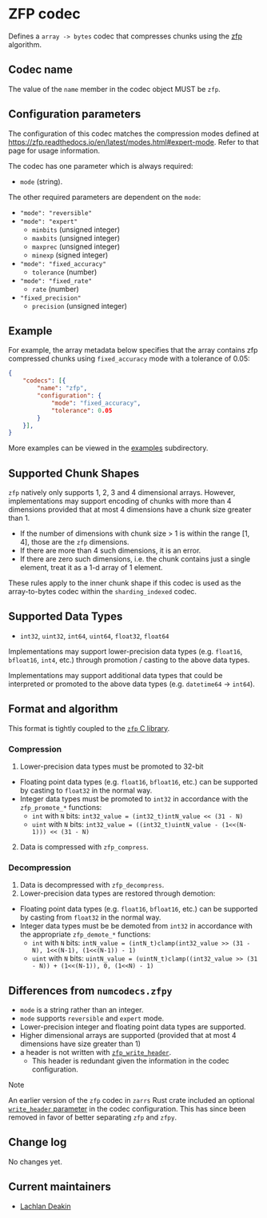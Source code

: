# ZFP codec

Defines a `array -> bytes` codec that compresses chunks using the [zfp](https://github.com/LLNL/zfp) algorithm.

## Codec name

The value of the `name` member in the codec object MUST be `zfp`.

## Configuration parameters

The configuration of this codec matches the compression modes defined at <https://zfp.readthedocs.io/en/latest/modes.html#expert-mode>.
Refer to that page for usage information.

The codec has one parameter which is always required:
- `mode` (string).

The other required parameters are dependent on the `mode`:
- `"mode": "reversible"`
- `"mode": "expert"`
    - `minbits` (unsigned integer)
    - `maxbits` (unsigned integer)
    - `maxprec` (unsigned integer)
    - `minexp` (signed integer)
- `"mode": "fixed_accuracy"`
    - `tolerance` (number)
- `"mode": "fixed_rate"`
    - `rate` (number)
- `"fixed_precision"`
    - `precision` (unsigned integer)

## Example

For example, the array metadata below specifies that the array contains zfp compressed chunks using `fixed_accuracy` mode with a tolerance of 0.05:

```json
{
    "codecs": [{
        "name": "zfp",
        "configuration": {
            "mode": "fixed_accuracy",
            "tolerance": 0.05
        }
    }],
}
```

More examples can be viewed in the [examples](./examples/) subdirectory.

## Supported Chunk Shapes

`zfp` natively only supports 1, 2, 3 and 4 dimensional arrays.
However, implementations may support encoding of chunks with more than 4 dimensions provided that at most 4 dimensions have a chunk size greater than 1.
- If the number of dimensions with chunk size > 1 is within the range [1, 4], those are the `zfp` dimensions.
- If there are more than 4 such dimensions, it is an error.
- If there are zero such dimensions, i.e. the chunk contains just a single element, treat it as a 1-d array of 1 element.

These rules apply to the inner chunk shape if this codec is used as the array-to-bytes codec within the `sharding_indexed` codec.

## Supported Data Types

- `int32`, `uint32`, `int64`, `uint64`, `float32`, `float64`

Implementations may support lower-precision data types (e.g. `float16`, `bfloat16`, `int4`, etc.) through promotion / casting to the above data types.

Implementations may support additional data types that could be interpreted or promoted to the above data types (e.g. `datetime64` -> `int64`).

## Format and algorithm

This format is tightly coupled to the [`zfp` C library](https://zfp.readthedocs.io/en/latest/).

### Compression

1. Lower-precision data types must be promoted to 32-bit
  - Floating point data types (e.g. `float16`, `bfloat16`, etc.) can be supported by casting to `float32` in the normal way.
  - Integer data types must be promoted to `int32` in accordance with the `zfp_promote_*` functions:
    - `int` with `N` bits: `int32_value = (int32_t)intN_value << (31 - N)`
    - `uint` with `N` bits: `int32_value = ((int32_t)uintN_value - (1<<(N-1))) << (31 - N)`
2. Data is compressed with `zfp_compress`.

### Decompression

1. Data is decompressed with `zfp_decompress`.
2. Lower-precision data types are restored through demotion:
  - Floating point data types (e.g. `float16`, `bfloat16`, etc.) can be supported by casting from `float32` in the normal way.
  - Integer data types must be be demoted from `int32` in accordance with the appropriate `zfp_demote_*` functions:
    - `int` with `N` bits: `intN_value = (intN_t)clamp(int32_value >> (31 - N), 1<<(N-1), (1<<(N-1)) - 1)`
    - `uint` with `N` bits: `uintN_value = (uintN_t)clamp((int32_value >> (31 - N)) + (1<<(N-1)), 0, (1<<N) - 1)`

## Differences from `numcodecs.zfpy`

- `mode` is a string rather than an integer.
- `mode` supports `reversible` and `expert` mode.
- Lower-precision integer and floating point data types are supported.
- Higher dimensional arrays are supported (provided that at most 4 dimensions have size greater than 1)
- a header is not written with [`zfp_write_header`](https://zfp.readthedocs.io/en/release0.5.5/high-level-api.html#c.zfp_write_header).
  - This header is redundant given the information in the codec configuration.

> [!NOTE]
> An earlier version of the `zfp` codec in `zarrs` Rust crate included an optional [`write_header` parameter](https://docs.rs/zarrs_metadata/0.3.7/zarrs_metadata/v3/array/codec/zfp/struct.ZfpCodecConfigurationV1.html) in the codec configuration.
> This has since been removed in favor of better separating `zfp` and `zfpy`.

## Change log

No changes yet.

## Current maintainers

* [Lachlan Deakin](https://github.com/LDeakin)
